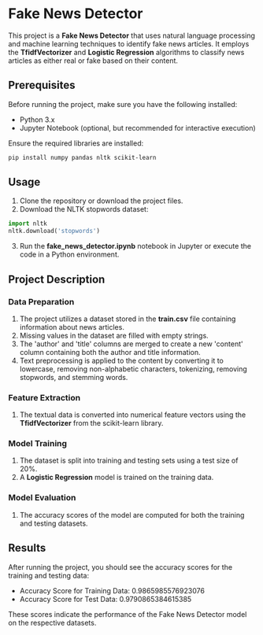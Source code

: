 # Fake News Detector

This project is a **Fake News Detector** that uses natural language processing and machine learning techniques to identify fake news articles. It employs the **TfidfVectorizer** and **Logistic Regression** algorithms to classify news articles as either real or fake based on their content.

## Prerequisites

Before running the project, make sure you have the following installed:

- Python 3.x
- Jupyter Notebook (optional, but recommended for interactive execution)

Ensure the required libraries are installed:

```bash
pip install numpy pandas nltk scikit-learn
```

## Usage

1. Clone the repository or download the project files.
2. Download the NLTK stopwords dataset:

```python
import nltk
nltk.download('stopwords')
```

3. Run the **fake_news_detector.ipynb** notebook in Jupyter or execute the code in a Python environment.

## Project Description

### Data Preparation

1. The project utilizes a dataset stored in the **train.csv** file containing information about news articles.
2. Missing values in the dataset are filled with empty strings.
3. The 'author' and 'title' columns are merged to create a new 'content' column containing both the author and title information.
4. Text preprocessing is applied to the content by converting it to lowercase, removing non-alphabetic characters, tokenizing, removing stopwords, and stemming words.

### Feature Extraction

1. The textual data is converted into numerical feature vectors using the **TfidfVectorizer** from the scikit-learn library.

### Model Training

1. The dataset is split into training and testing sets using a test size of 20%.
2. A **Logistic Regression** model is trained on the training data.

### Model Evaluation

1. The accuracy scores of the model are computed for both the training and testing datasets.

## Results

After running the project, you should see the accuracy scores for the training and testing data:

- Accuracy Score for Training Data: 0.9865985576923076
- Accuracy Score for Test Data: 0.9790865384615385

These scores indicate the performance of the Fake News Detector model on the respective datasets.


